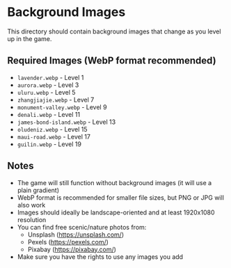 # Background Images

This directory should contain background images that change as you level up in the game.

## Required Images (WebP format recommended)
- `lavender.webp` - Level 1
- `aurora.webp` - Level 3
- `uluru.webp` - Level 5
- `zhangjiajie.webp` - Level 7
- `monument-valley.webp` - Level 9
- `denali.webp` - Level 11
- `james-bond-island.webp` - Level 13
- `oludeniz.webp` - Level 15
- `maui-road.webp` - Level 17
- `guilin.webp` - Level 19

## Notes
- The game will still function without background images (it will use a plain gradient)
- WebP format is recommended for smaller file sizes, but PNG or JPG will also work
- Images should ideally be landscape-oriented and at least 1920x1080 resolution
- You can find free scenic/nature photos from:
  - Unsplash (https://unsplash.com/)
  - Pexels (https://pexels.com/)
  - Pixabay (https://pixabay.com/)
- Make sure you have the rights to use any images you add
